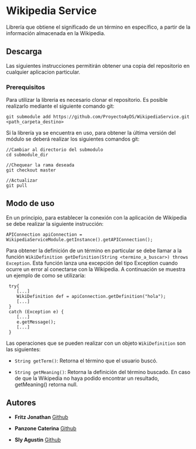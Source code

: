 # Wikipedia Service

Librería que obtiene el significado de un término en específico, a partir de la información almacenada en la Wikipedia. 

## Descarga

Las siguientes instrucciones permitirán obtener una copia del repositorio en cualquier aplicacion particular.

### Prerequisitos

Para utilizar la libreria es necesario clonar el repositorio. Es posible realizarlo mediante el siguiente comando git:

```
git submodule add https://github.com/ProyectoAyDS/WikipediaService.git <path_carpeta_destino>
```

Si la librería ya se encuentra en uso, para obtener la última versión del módulo se deberá realizar los siguientes comandos git: 

```
//Cambiar al directorio del submodulo 
cd submodule_dir 

//Chequear la rama deseada 
git checkout master 

//Actualizar
git pull
```

## Modo de uso

En un principio, para establecer la conexión con la aplicación de Wikipedia se debe realizar la siguiente instrucción: 

```
APIConnection apiConnection = WikipediaServiceModule.getInstance().getAPIConnection(); 
```

Para obtener la definición de un término en particular se debe llamar a la función `WikiDefinition getDefinition(String <termino_a_buscar>) throws Exception`. 
Esta función lanza una excepción del tipo Exception cuando ocurre un error al conectarse con la Wikipedia. A continuación se muestra un ejemplo de como se utilizaría: 

```
 try{
	[...]
	WikiDefinition def = apiConnection.getDefinition("hola");
	[...]
 }
 catch (Exception e) {
	[...] 
	e.getMessage();
	[...]
 }
```

Las operaciones que se pueden realizar con un objeto `WikiDefinition` son las siguientes: 

* `String getTerm()`: Retorna el término que el usuario buscó. 

* `String getMeaning()`: Retorna la definición del término buscado. En caso de que la Wikipedia no haya podido encontrar un resultado, getMeaning() retorna null. 
	
## Autores

* **Fritz Jonathan** [Github](https://github.com/jonifritz)

* **Panzone Caterina** [Github](https://github.com/Caterina-Panzone)

* **Sly Agustin** [Github](https://github.com/Sly-Agustin)




